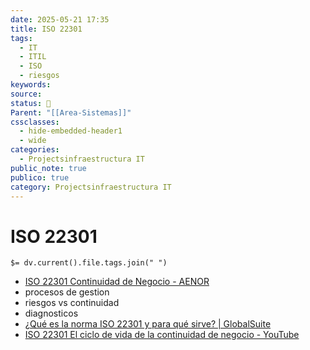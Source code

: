 ```yaml
---
date: 2025-05-21 17:35
title: ISO 22301
tags:
  - IT
  - ITIL
  - ISO
  - riesgos
keywords: 
source: 
status: 📌
Parent: "[[Area-Sistemas]]"
cssclasses:
  - hide-embedded-header1
  - wide
categories:
  - Projectsinfraestructura IT
public_note: true
publico: true
category: Projectsinfraestructura IT
---
```

# ISO 22301
`$= dv.current().file.tags.join(" ")`

- [ISO 22301 Continuidad de Negocio - AENOR](https://www.aenor.com/certificacion/tecnologias-de-la-informacion/continuidad-negocio)
- procesos de gestion
- riesgos vs continuidad
- diagnosticos
- [¿Qué es la norma ISO 22301 y para qué sirve? | GlobalSuite](https://www.globalsuitesolutions.com/es/que-es-la-norma-iso-22301-y-para-que-sirve/) 
- [ISO 22301 El ciclo de vida de la continuidad de negocio - YouTube](https://youtu.be/6XytMOOmoSY) 